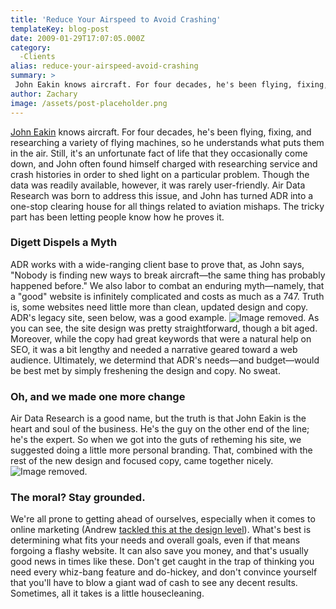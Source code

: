 ```yaml
---
title: 'Reduce Your Airspeed to Avoid Crashing'
templateKey: blog-post
date: 2009-01-29T17:07:05.000Z
category: 
  -Clients
alias: reduce-your-airspeed-avoid-crashing
summary: > 
 John Eakin knows aircraft. For four decades, he's been flying, fixing, and researching a variety of flying machines, so he understands what puts them in the air. Still, it's an unfortunate fact of life that they occasionally come down, and John often found himself charged with researching service and crash histories in order to shed light on a particular problem. Though the data was readily available, however, it was rarely user-friendly.
author: Zachary
image: /assets/post-placeholder.png
---
```


[John Eakin](http://www.airsafety.com) knows aircraft. For four decades, he's been flying, fixing, and researching a variety of flying machines, so he understands what puts them in the air. Still, it's an unfortunate fact of life that they occasionally come down, and John often found himself charged with researching service and crash histories in order to shed light on a particular problem. Though the data was readily available, however, it was rarely user-friendly. Air Data Research was born to address this issue, and John has turned ADR into a one-stop clearing house for all things related to aviation mishaps. The tricky part has been letting people know how he proves it.

### Digett Dispels a Myth

ADR works with a wide-ranging client base to prove that, as John says, "Nobody is finding new ways to break aircraft—the same thing has probably happened before." We also labor to combat an enduring myth—namely, that a "good" website is infinitely complicated and costs as much as a 747. Truth is, some websites need little more than clean, updated design and copy. ADR's legacy site, seen below, was a good example. ![Image removed.](/core/misc/icons/e32700/error.svg "This image has been removed. For security reasons, only images from the local domain are allowed.") As you can see, the site design was pretty straightforward, though a bit aged. Moreover, while the copy had great keywords that were a natural help on SEO, it was a bit lengthy and needed a narrative geared toward a web audience. Ultimately, we determind that ADR's needs—and budget—would be best met by simply freshening the design and copy. No sweat.

### Oh, and we made one more change

Air Data Research is a good name, but the truth is that John Eakin is the heart and soul of the business. He's the guy on the other end of the line; he's the expert. So when we got into the guts of retheming his site, we suggested doing a little more personal branding. That, combined with the rest of the new design and focused copy, came together nicely. ![Image removed.](/core/misc/icons/e32700/error.svg "This image has been removed. For security reasons, only images from the local domain are allowed.")

### The moral? Stay grounded.

We're all prone to getting ahead of ourselves, especially when it comes to online marketing (Andrew [tackled this at the design level](/2008/12/15/scope-little-goes-long-way)). What's best is determining what fits your needs and overall goals, even if that means forgoing a flashy website. It can also save you money, and that's usually good news in times like these. Don't get caught in the trap of thinking you need every whiz-bang feature and do-hickey, and don't convince yourself that you'll have to blow a giant wad of cash to see any decent results. Sometimes, all it takes is a little housecleaning.